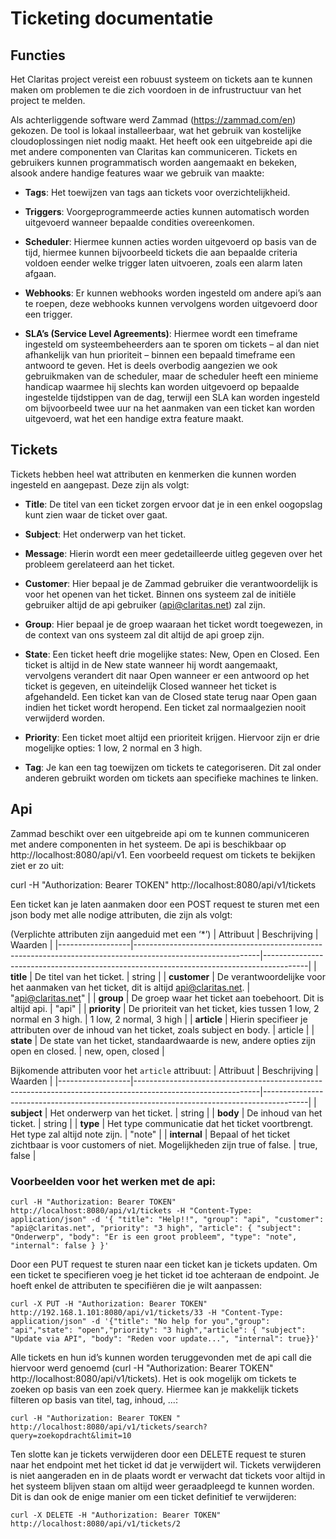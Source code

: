 # Ticketing documentatie

## Functies
Het Claritas project vereist een robuust systeem on tickets aan te kunnen maken om problemen te die zich voordoen in de infrustructuur van het project te melden. 

Als achterliggende software werd Zammad (https://zammad.com/en) gekozen. De tool is lokaal installeerbaar, wat het gebruik van kostelijke cloudoplossingen niet nodig maakt. Het heeft ook een uitgebreide api die met andere componenten van Claritas kan communiceren. Tickets en gebruikers kunnen programmatisch worden aangemaakt en bekeken, alsook andere handige features waar we gebruik van maakte: 

- **Tags**:
Het toewijzen van tags aan tickets voor overzichtelijkheid. 

 

- **Triggers**:
Voorgeprogrammeerde acties kunnen automatisch worden uitgevoerd wanneer bepaalde condities overeenkomen. 

 

- **Scheduler**:
Hiermee kunnen acties worden uitgevoerd op basis van de tijd, hiermee kunnen bijvoorbeeld tickets die aan bepaalde criteria voldoen eender welke trigger laten uitvoeren, zoals een alarm laten afgaan. 

 

- **Webhooks**:
Er kunnen webhooks worden ingesteld om andere api’s aan te roepen, deze webhooks kunnen vervolgens worden uitgevoerd door een trigger. 
 

- **SLA’s (Service Level Agreements)**:
Hiermee wordt een timeframe ingesteld om systeembeheerders aan te sporen om tickets – al dan niet afhankelijk van hun prioriteit – binnen een bepaald timeframe een antwoord te geven. Het is deels overbodig aangezien we ook gebruikmaken van de scheduler, maar de scheduler heeft een minieme handicap waarmee hij slechts kan worden uitgevoerd op bepaalde ingestelde tijdstippen van de dag, terwijl een SLA kan worden ingesteld om bijvoorbeeld twee uur na het aanmaken van een ticket kan worden uitgevoerd, wat het een handige extra feature maakt. 


## Tickets
Tickets hebben heel wat attributen en kenmerken die kunnen worden ingesteld en aangepast. Deze zijn als volgt: 

- **Title**: 
De titel van een ticket zorgen ervoor dat je in een enkel oogopslag kunt zien waar de ticket over gaat. 
 

- **Subject**: 
Het onderwerp van het ticket. 
 

- **Message**: 
Hierin wordt een meer gedetailleerde uitleg gegeven over het probleem gerelateerd aan het ticket. 
 

- **Customer**: 
Hier bepaal je de Zammad gebruiker die verantwoordelijk is voor het openen van het ticket. Binnen ons systeem zal de initiële gebruiker altijd de api gebruiker (api@claritas.net) zal zijn. 
 

- **Group**:
Hier bepaal je de groep waaraan het ticket wordt toegewezen, in de context van ons systeem zal dit altijd de api groep zijn. 
 

- **State**:
Een ticket heeft drie mogelijke states: New, Open en Closed. Een ticket is altijd in de New state wanneer hij wordt aangemaakt, vervolgens verandert dit naar Open wanneer er een antwoord op het ticket is gegeven, en uiteindelijk Closed wanneer het ticket is afgehandeld. Een ticket kan van de Closed state terug naar Open gaan indien het ticket wordt heropend. Een ticket zal normaalgezien nooit verwijderd worden. 
 

- **Priority**:
Een ticket moet altijd een prioriteit krijgen. Hiervoor zijn er drie mogelijke opties: 1 low, 2 normal en 3 high. 
 

- **Tag**:
Je kan een tag toewijzen om tickets te categoriseren. Dit zal onder anderen gebruikt worden om tickets aan specifieke machines te linken. 


## Api
Zammad beschikt over een uitgebreide api om te kunnen communiceren met andere componenten in het systeem. De api is beschikbaar op http://localhost:8080/api/v1. Een voorbeeld request om tickets te bekijken ziet er zo uit: 

curl -H "Authorization: Bearer TOKEN" http://localhost:8080/api/v1/tickets 

 

Een ticket kan je laten aanmaken door een POST request te sturen met een json body met alle nodige attributen, die zijn als volgt: 

(Verplichte attributen zijn aangeduid met een ‘*’) 
| Attribuut        | Beschrijving                                                                                                 | Waarden                                                                                 |
|------------------|-------------------------------------------------------------------------------------------------------------|-----------------------------------------------------------------------------------------|
| **title**        | De titel van het ticket.                                                                                    | string                                                                                  |
| **customer**     | De verantwoordelijke voor het aanmaken van het ticket, dit is altijd api@claritas.net.                      | "api@claritas.net"                                                                      |
| **group**        | De groep waar het ticket aan toebehoort. Dit is altijd api.                                                 | "api"                                                                                   |
| **priority**     | De prioriteit van het ticket, kies tussen 1 low, 2 normal en 3 high.                                        | 1 low, 2 normal, 3 high                                                                 |
| **article**      | Hierin specifieer je attributen over de inhoud van het ticket, zoals subject en body.                       | article                                                                                 |
| **state**        | De state van het ticket, standaardwaarde is new, andere opties zijn open en closed.                         | new, open, closed                                                                       |

Bijkomende attributen voor het `article` attribuut:
| Attribuut        | Beschrijving                                                                                                 | Waarden                                                                                 |
|------------------|-------------------------------------------------------------------------------------------------------------|-----------------------------------------------------------------------------------------|
| **subject**      | Het onderwerp van het ticket.                                                                               | string                                                                                  |
| **body**         | De inhoud van het ticket.                                                                                   | string                                                                                  |
| **type**         | Het type communicatie dat het ticket voortbrengt. Het type zal altijd note zijn.                            | "note"                                                                                  |
| **internal**     | Bepaal of het ticket zichtbaar is voor customers of niet. Mogelijkheden zijn true of false.                 | true, false                                                                             |


### Voorbeelden voor het werken met de api:
```curl -H "Authorization: Bearer TOKEN" http://localhost:8080/api/v1/tickets -H "Content-Type: application/json" -d '{ "title": "Help!!", "group": "api", "customer": "api@claritas.net", "priority": "3 high", "article": { "subject": "Onderwerp", "body": "Er is een groot probleem", "type": "note", "internal": false } }' ```

 

Door een PUT request te sturen naar een ticket kan je tickets updaten. Om een ticket te specifieren voeg je het ticket id toe achteraan de endpoint. Je hoeft enkel de attributen te specifiëren die je wilt aanpassen: 

```curl -X PUT -H "Authorization: Bearer TOKEN" http://192.168.1.101:8080/api/v1/tickets/33 -H "Content-Type: application/json" -d '{"title": "No help for you","group": "api","state": "open","priority": "3 high","article": { "subject": "Update via API", "body": "Reden voor update...", "internal": true}}'```

 

Alle tickets en hun id’s kunnen worden teruggevonden met de api call die hiervoor werd genoemd (curl -H "Authorization: Bearer TOKEN" http://localhost:8080/api/v1/tickets). Het is ook mogelijk om tickets te zoeken op basis van een zoek query. Hiermee kan je makkelijk tickets filteren op basis van titel, tag, inhoud, ...: 

```curl -H "Authorization: Bearer TOKEN " http://localhost:8080/api/v1/tickets/search?query=zoekopdracht&limit=10 ```

 

Ten slotte kan je tickets verwijderen door een DELETE request te sturen naar het endpoint met het ticket id dat je verwijdert wil. Tickets verwijderen is niet aangeraden en in de plaats wordt er verwacht dat tickets voor altijd in het systeem blijven staan om altijd weer geraadpleegd te kunnen worden. Dit is dan ook de enige manier om een ticket definitief te verwijderen: 

```curl -X DELETE -H "Authorization: Bearer TOKEN" http://localhost:8080/api/v1/tickets/2``` 
